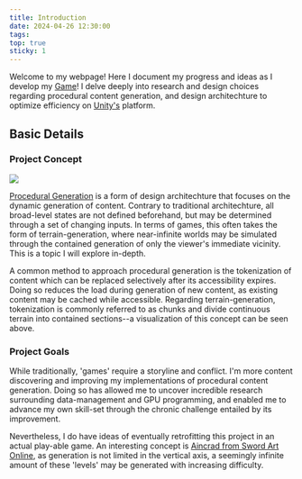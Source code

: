 ```yaml
---
title: Introduction
date: 2024-04-26 12:30:00
tags: 
top: true
sticky: 1
---
```

Welcome to my webpage! Here I document my progress and ideas as I develop my [Game](https://github.com/blackmagic919/CivGame/tree/main)!
I delve deeply into research and design choices regarding procedural content generation, and design architechture to optimize efficiency on [Unity's](https://unity.com/) platform.

<!-- more -->
## Basic Details

### Project Concept

![](Chunk_Borders.png)

[Procedural Generation](https://en.wikipedia.org/wiki/Procedural_generation) is a form of design architechture that focuses on the dynamic generation of content. Contrary to traditional architechture, all broad-level states are not defined beforehand, but may be determined through a set of changing inputs. In terms of games, this often takes the form of terrain-generation, where near-infinite worlds may be simulated through the contained generation of only the viewer's immediate vicinity. This is a topic I will explore in-depth.

A common method to approach procedural generation is the tokenization of content which can be replaced selectively after its accessibility expires. Doing so reduces the load during generation of new content, as existing content may be cached while accessible. Regarding terrain-generation, tokenization is commonly referred to as chunks and divide continuous terrain into contained sections--a visualization of this concept can be seen above.

### Project Goals

While traditionally, 'games' require a storyline and conflict. I'm more content discovering and improving my implementations of procedural content generation. Doing so has allowed me to uncover incredible research surrounding data-management and GPU programming, and enabled me to advance my own skill-set through the chronic challenge entailed by its improvement.

Nevertheless, I do have ideas of eventually retrofitting this project in an actual play-able game. An interesting concept is [Aincrad from Sword Art Online](https://swordartonline.fandom.com/wiki/Aincrad), as generation is not limited in the vertical axis, a seemingly infinite amount of these 'levels' may be generated with increasing difficulty.

